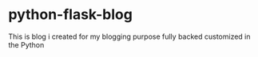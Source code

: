 # python-flask-blog
This is blog i created for my blogging purpose fully backed customized in the Python
